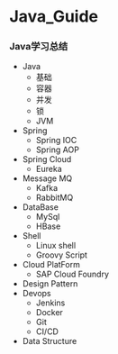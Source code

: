 # Java_Guide

### Java学习总结

- Java
  - 基础
  - 容器
  - 并发
  - 锁
  - JVM
- Spring
  - Spring IOC
  - Spring AOP
- Spring Cloud
  - Eureka
- Message MQ
  - Kafka
  - RabbitMQ
- DataBase
  - MySql
  - HBase
- Shell
  - Linux shell
  - Groovy Script
- Cloud PlatForm
  - SAP Cloud Foundry
- Design Pattern
- Devops
  - Jenkins
  - Docker
  - Git
  - CI/CD
- Data Structure